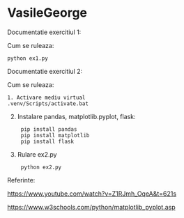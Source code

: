 # VasileGeorge

Documentatie exercitiul 1:

  Cum se ruleaza:
    
    python ex1.py
    
        
Documentatie exercitiul 2:
  
  Cum se ruleaza:
    
    1. Activare mediu virtual
    .venv/Scripts/activate.bat

2. Instalare pandas, matplotlib.pyplot, flask:

        pip install pandas
        pip install matplotlib
        pip install flask

3. Rulare ex2.py

        python ex2.py

Referinte:

  https://www.youtube.com/watch?v=Z1RJmh_OqeA&t=621s
  
  https://www.w3schools.com/python/matplotlib_pyplot.asp


